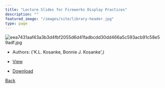 ```yaml
---
title: "Lecture Slides for Fireworks Display Practices"
description: ""
featured_image: "/images/site/library-header.jpg"
type: page
---
```


![eea7431aaf43a3b3d4fbf2055d6d41fadbcdd30dd466a5c593acb91c58e59adf.jpg](https://drive.google.com/uc?export=view&id=1Pl2GNUG32rnP8D-PDVMl7xRag53mPypN)
* Authors: ('K.L. Kosanke, Bonnie J. Kosanke',)
* <a href="https://drive.google.com/uc?export=view&id=1qc62MG0KlrNFYnbW5TVs3j8qyWES_-E6" target="_blank">View</a>

* [Download](https://drive.google.com/uc?export=download&id=1qc62MG0KlrNFYnbW5TVs3j8qyWES_-E6)

[Back](/library/)
